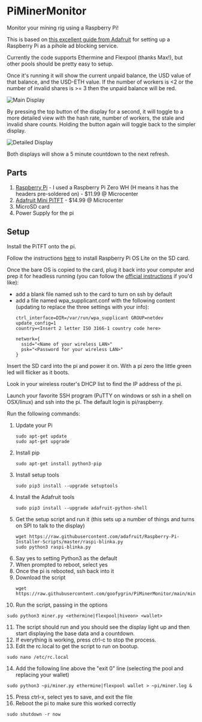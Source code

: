# PiMinerMonitor
Monitor your mining rig using a Raspberry Pi!

This is based on [this excellent guide from Adafruit](https://learn.adafruit.com/pi-hole-ad-blocker-with-pi-zero-w) for setting up a Raspberry Pi as a pihole ad blocking service.

Currently the code supports Ethermine and Flexpool (thanks Max!), but other pools should be pretty easy to setup.

Once it's running it will show the current unpaid balance, the USD value of that balance, and the USD-ETH value.  If the number of workers is <2 or the number of invalid shares is >= 3 then the unpaid balance will be red.

![Main Display](https://github.com/goofygrin/PiMinerMonitor/blob/main/pictures/maindisplay.jpg?raw=true "Main Display")

By pressing the top button of the display for a second, it will toggle to a more detailed view with the hash rate, number of workers, the stale and invalid share counts. Holding the button again will toggle back to the simpler display.

![Detailed Display](https://github.com/goofygrin/PiMinerMonitor/blob/main/pictures/detaileddisplay.jpg?raw=true "Detailed Display")

Both displays will show a 5 minute countdown to the next refresh.

## Parts
1. [Raspberry Pi](https://www.microcenter.com/product/502843/raspberry-pi-zero-wh---with-pre-soldered-headers) - I used a Raspberry Pi Zero WH (H means it has the headers pre-soldered on) - $11.99 @ Microcenter
2. [Adafruit Mini PiTFT](https://www.adafruit.com/product/4393) - $14.99 @ Microcenter
3. MicroSD card
4. Power Supply for the pi

## Setup

Install the PiTFT onto the pi.

Follow the instructions [here](https://www.raspberrypi.org/software/) to install Raspberry Pi OS Lite on the SD card.

Once the bare OS is copied to the card, plug it back into your computer and prep it for headless running (you can follow the [official instructions](https://www.raspberrypi.org/documentation/configuration/wireless/headless.md) if you'd like):
- add a blank file named ssh to the card to turn on ssh by default
- add a file named wpa_supplicant.conf with the following content (updating to replace the three settings with your info):
  ```
  ctrl_interface=DIR=/var/run/wpa_supplicant GROUP=netdev
  update_config=1
  country=<Insert 2 letter ISO 3166-1 country code here>

  network={
    ssid="<Name of your wireless LAN>"
    psk="<Password for your wireless LAN>"
  }
  ```

Insert the SD card into the pi and power it on.  With a pi zero the little green led will flicker as it boots.

Look in your wireless router's DHCP list to find the IP address of the pi.

Launch your favorite SSH program (PuTTY on windows or ssh in a shell on OSX/linux) and ssh into the pi.  The default login is pi/raspberry.

Run the following commands:
1. Update your Pi
   ```
   sudo apt-get update
   sudo apt-get upgrade
   ```
2. Install pip
   ```
   sudo apt-get install python3-pip   
   ```
3. Install setup tools
   ```
   sudo pip3 install --upgrade setuptools
   ```
4. Install the Adafruit tools
   ```
   sudo pip3 install --upgrade adafruit-python-shell
   ```
5. Get the setup script and run it (this sets up a number of things and turns on SPI to talk to the display)
   ```
   wget https://raw.githubusercontent.com/adafruit/Raspberry-Pi-Installer-Scripts/master/raspi-blinka.py
   sudo python3 raspi-blinka.py
   ```
6. Say yes to setting Python3 as the default
7. When prompted to reboot, select yes
8. Once the pi is rebooted, ssh back into it
9. Download the script
   ```
   wget https://raw.githubusercontent.com/goofygrin/PiMinerMonitor/main/miner.py
   ```
10. Run the script, passing in the options
   ```
   sudo python3 miner.py <ethermine|flexpool|hiveon> <wallet>
   ```
11. The script should run and you should see the display light up and then start displaying the base data and a countdown.
12. If everything is working, press ctrl-c to stop the process.
13. Edit the rc.local to get the script to run on bootup.
   ```
   sudo nano /etc/rc.local
   ```
14. Add the following line above the "exit 0" line (selecting the pool and replacing your wallet)
   ```
   sudo python3 ~pi/miner.py ethermine|flexpool wallet > ~pi/miner.log &
   ```
15. Press ctrl-x, select yes to save, and exit the file
16. Reboot the pi to make sure this worked correctly
   ```
   sudo shutdown -r now
   ```
